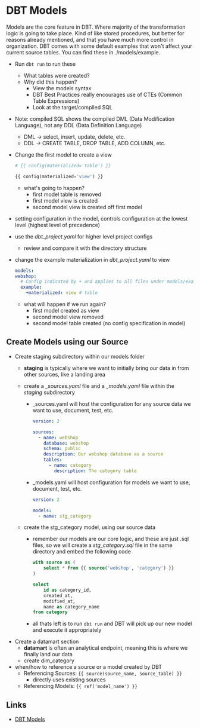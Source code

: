 # DBT Models

Models are the core feature in DBT. Where majority of the transformation logic is going to take place. Kind of like stored procedures, but better for reasons already mentioned, and that you have much more control in organization. DBT comes with some default examples that won't affect your current source tables. You can find these in ./models/example.

- Run `dbt run` to run these
  - What tables were created?
  - Why did this happen?
    - View the models syntax
    - DBT Best Practices really encourages use of CTEs (Common Table Expressions)
    - Look at the target/compiled SQL

- Note: compiled SQL shows the compiled DML (Data Modification Language), not any DDL (Data Definition Language)
  - DML -> select, insert, update, delete, etc.
  - DDL -> CREATE TABLE, DROP TABLE, ADD COLUMN, etc.

- Change the first model to create a view

  ```python
  # {{ config(materialized='table') }}

  {{ config(materialized='view') }}
  ```

  - what's going to happen?
    - first model table is removed
    - first model view is created
    - second model view is created off first model
- setting configuration in the model, controls configuration at the lowest level (highest level of precedence)
- use the *dbt_project.yaml* for higher level project configs
  - review and compare it with the directory structure
- change the example materialization in *dbt_project.yaml* to view

  ```yaml
  models:
  webshop:
    # Config indicated by + and applies to all files under models/example/
    example:
      +materialized: view # table
  ```

  - what will happen if we run again?
    - first model created as view
    - second model view removed
    - second model table created (no config specification in model)

## Create Models using our Source

- Create staging subdirectory within our models folder
  - **staging** is typically where we want to initially bring our data in from other sources, like a landing area
  - create a *_sources.yaml* file and a *_models.yaml* file within the *staging* subdirectory
    - _sources.yaml will host the configuration for any source data we want to use, document, test, etc.

      ```yaml
      version: 2

      sources:
        - name: webshop
          database: webshop
          schema: public
          description: Our webshop database as a source
          tables:
            - name: category
              description: The category table
      ```

    - _models.yaml will host configuration for models we want to use, document, test, etc.

      ```yaml
      version: 2

      models:
        - name: stg_category
      ```

  - create the stg_category model, using our source data
    - remember our models are our core logic, and these are just .sql files, so we will create a *stg_category.sql* file in the same directory and embed the following code

      ```sql
      with source as (
          select * from {{ source('webshop', 'category') }}
      )

      select 
          id as category_id,
          created_at,
          modified_at,
          name as category_name
      from category
      ```

    - all thats left is to run `dbt run` and DBT will pick up our new model and execute it appropriately
- Create a datamart section
  - **datamart** is often an analytical endpoint, meaning this is where we finally land our data
  - create dim_category
- when/how to reference a source or a model created by DBT
  - Referencing Sources: `{{ source(source_name, source_table) }}`
    - directly uses existing sources
  - Referencing Models: `{{ ref('model_name') }}`

## Links

- [DBT Models](https://docs.getdbt.com/docs/building-a-dbt-project/building-models)
